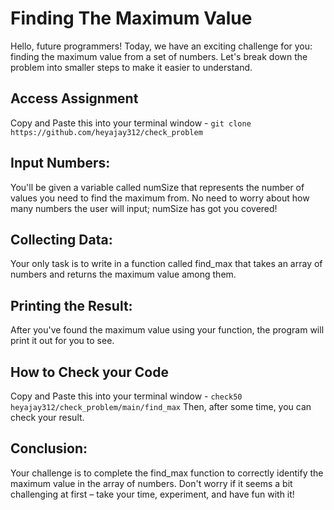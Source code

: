 # Finding The Maximum Value
Hello, future programmers! Today, we have an exciting challenge for you: finding the maximum value from a set of numbers. Let's break down the problem into smaller steps to make it easier to understand.
## Access Assignment
Copy and Paste this into your terminal window - `git clone https://github.com/heyajay312/check_problem`
## Input Numbers:
You'll be given a variable called numSize that represents the number of values you need to find the maximum from. No need to worry about how many numbers the user will input; numSize has got you covered!
## Collecting Data:
Your only task is to write in a function called find_max that takes an array of numbers and returns the maximum value among them.
## Printing the Result:
After you've found the maximum value using your function, the program will print it out for you to see.
## How to Check your Code
Copy and Paste this into your terminal window - `check50 heyajay312/check_problem/main/find_max`
Then, after some time, you can check your result.
## Conclusion:
Your challenge is to complete the find_max function to correctly identify the maximum value in the array of numbers. Don't worry if it seems a bit challenging at first – take your time, experiment, and have fun with it!

